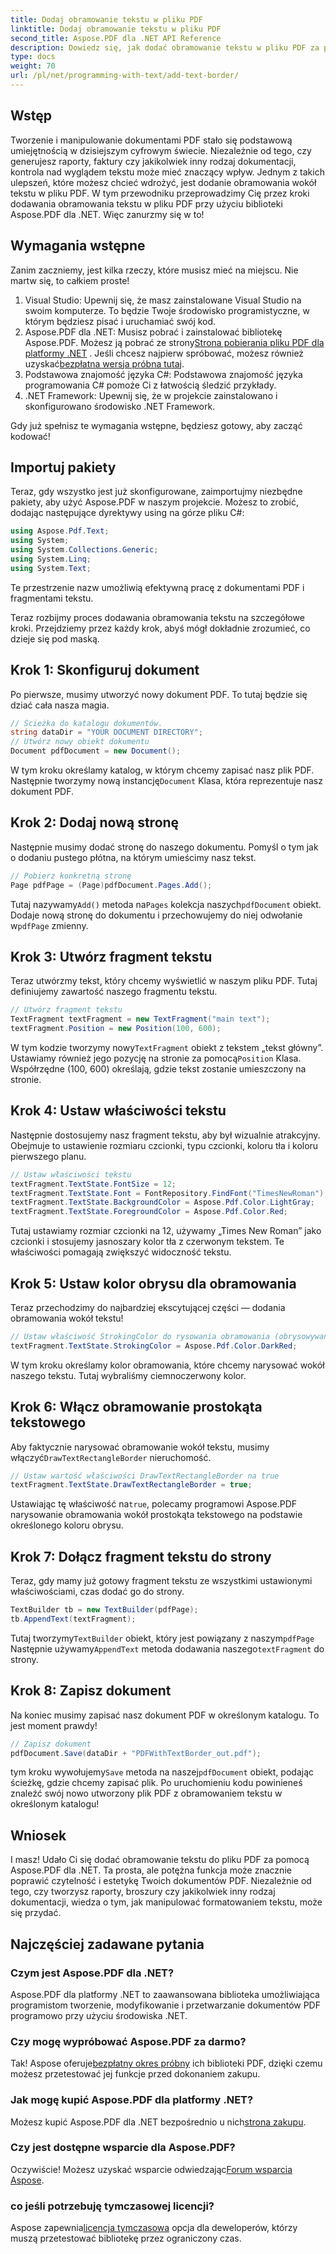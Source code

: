 ```yaml
---
title: Dodaj obramowanie tekstu w pliku PDF
linktitle: Dodaj obramowanie tekstu w pliku PDF
second_title: Aspose.PDF dla .NET API Reference
description: Dowiedz się, jak dodać obramowanie tekstu w pliku PDF za pomocą Aspose.PDF dla .NET dzięki temu przewodnikowi krok po kroku. Ulepsz swoje dokumenty PDF.
type: docs
weight: 70
url: /pl/net/programming-with-text/add-text-border/
---
```

## Wstęp

Tworzenie i manipulowanie dokumentami PDF stało się podstawową umiejętnością w dzisiejszym cyfrowym świecie. Niezależnie od tego, czy generujesz raporty, faktury czy jakikolwiek inny rodzaj dokumentacji, kontrola nad wyglądem tekstu może mieć znaczący wpływ. Jednym z takich ulepszeń, które możesz chcieć wdrożyć, jest dodanie obramowania wokół tekstu w pliku PDF. W tym przewodniku przeprowadzimy Cię przez kroki dodawania obramowania tekstu w pliku PDF przy użyciu biblioteki Aspose.PDF dla .NET. Więc zanurzmy się w to!

## Wymagania wstępne

Zanim zaczniemy, jest kilka rzeczy, które musisz mieć na miejscu. Nie martw się, to całkiem proste!

1. Visual Studio: Upewnij się, że masz zainstalowane Visual Studio na swoim komputerze. To będzie Twoje środowisko programistyczne, w którym będziesz pisać i uruchamiać swój kod.
2.  Aspose.PDF dla .NET: Musisz pobrać i zainstalować bibliotekę Aspose.PDF. Możesz ją pobrać ze strony[Strona pobierania pliku PDF dla platformy .NET](https://releases.aspose.com/pdf/net/) . Jeśli chcesz najpierw spróbować, możesz również uzyskać[bezpłatna wersja próbna tutaj](https://releases.aspose.com/).
3. Podstawowa znajomość języka C#: Podstawowa znajomość języka programowania C# pomoże Ci z łatwością śledzić przykłady.
4. .NET Framework: Upewnij się, że w projekcie zainstalowano i skonfigurowano środowisko .NET Framework.

Gdy już spełnisz te wymagania wstępne, będziesz gotowy, aby zacząć kodować!

## Importuj pakiety

Teraz, gdy wszystko jest już skonfigurowane, zaimportujmy niezbędne pakiety, aby użyć Aspose.PDF w naszym projekcie. Możesz to zrobić, dodając następujące dyrektywy using na górze pliku C#:

```csharp
using Aspose.Pdf.Text;
using System;
using System.Collections.Generic;
using System.Linq;
using System.Text;

```

Te przestrzenie nazw umożliwią efektywną pracę z dokumentami PDF i fragmentami tekstu. 

Teraz rozbijmy proces dodawania obramowania tekstu na szczegółowe kroki. Przejdziemy przez każdy krok, abyś mógł dokładnie zrozumieć, co dzieje się pod maską.

## Krok 1: Skonfiguruj dokument

Po pierwsze, musimy utworzyć nowy dokument PDF. To tutaj będzie się dziać cała nasza magia.

```csharp
// Ścieżka do katalogu dokumentów.
string dataDir = "YOUR DOCUMENT DIRECTORY";
// Utwórz nowy obiekt dokumentu
Document pdfDocument = new Document();
```

 W tym kroku określamy katalog, w którym chcemy zapisać nasz plik PDF. Następnie tworzymy nową instancję`Document` Klasa, która reprezentuje nasz dokument PDF.

## Krok 2: Dodaj nową stronę

Następnie musimy dodać stronę do naszego dokumentu. Pomyśl o tym jak o dodaniu pustego płótna, na którym umieścimy nasz tekst.

```csharp
// Pobierz konkretną stronę
Page pdfPage = (Page)pdfDocument.Pages.Add();
```

 Tutaj nazywamy`Add()` metoda na`Pages` kolekcja naszych`pdfDocument` obiekt. Dodaje nową stronę do dokumentu i przechowujemy do niej odwołanie w`pdfPage` zmienny.

## Krok 3: Utwórz fragment tekstu

Teraz utwórzmy tekst, który chcemy wyświetlić w naszym pliku PDF. Tutaj definiujemy zawartość naszego fragmentu tekstu.

```csharp
// Utwórz fragment tekstu
TextFragment textFragment = new TextFragment("main text");
textFragment.Position = new Position(100, 600);
```

 W tym kodzie tworzymy nowy`TextFragment` obiekt z tekstem „tekst główny”. Ustawiamy również jego pozycję na stronie za pomocą`Position` Klasa. Współrzędne (100, 600) określają, gdzie tekst zostanie umieszczony na stronie.

## Krok 4: Ustaw właściwości tekstu

Następnie dostosujemy nasz fragment tekstu, aby był wizualnie atrakcyjny. Obejmuje to ustawienie rozmiaru czcionki, typu czcionki, koloru tła i koloru pierwszego planu.

```csharp
// Ustaw właściwości tekstu
textFragment.TextState.FontSize = 12;
textFragment.TextState.Font = FontRepository.FindFont("TimesNewRoman");
textFragment.TextState.BackgroundColor = Aspose.Pdf.Color.LightGray;
textFragment.TextState.ForegroundColor = Aspose.Pdf.Color.Red;
```

Tutaj ustawiamy rozmiar czcionki na 12, używamy „Times New Roman” jako czcionki i stosujemy jasnoszary kolor tła z czerwonym tekstem. Te właściwości pomagają zwiększyć widoczność tekstu.

## Krok 5: Ustaw kolor obrysu dla obramowania

Teraz przechodzimy do najbardziej ekscytującej części — dodania obramowania wokół tekstu!

```csharp
// Ustaw właściwość StrokingColor do rysowania obramowania (obrysowywania) wokół prostokąta tekstowego
textFragment.TextState.StrokingColor = Aspose.Pdf.Color.DarkRed;
```

W tym kroku określamy kolor obramowania, które chcemy narysować wokół naszego tekstu. Tutaj wybraliśmy ciemnoczerwony kolor.

## Krok 6: Włącz obramowanie prostokąta tekstowego

 Aby faktycznie narysować obramowanie wokół tekstu, musimy włączyć`DrawTextRectangleBorder` nieruchomość.

```csharp
// Ustaw wartość właściwości DrawTextRectangleBorder na true
textFragment.TextState.DrawTextRectangleBorder = true;
```

 Ustawiając tę właściwość na`true`, polecamy programowi Aspose.PDF narysowanie obramowania wokół prostokąta tekstowego na podstawie określonego koloru obrysu.

## Krok 7: Dołącz fragment tekstu do strony

Teraz, gdy mamy już gotowy fragment tekstu ze wszystkimi ustawionymi właściwościami, czas dodać go do strony.

```csharp
TextBuilder tb = new TextBuilder(pdfPage);
tb.AppendText(textFragment);
```

 Tutaj tworzymy`TextBuilder` obiekt, który jest powiązany z naszym`pdfPage` Następnie używamy`AppendText` metoda dodawania naszego`textFragment` do strony. 

## Krok 8: Zapisz dokument

Na koniec musimy zapisać nasz dokument PDF w określonym katalogu. To jest moment prawdy!

```csharp
// Zapisz dokument
pdfDocument.Save(dataDir + "PDFWithTextBorder_out.pdf");
```

 tym kroku wywołujemy`Save` metoda na naszej`pdfDocument` obiekt, podając ścieżkę, gdzie chcemy zapisać plik. Po uruchomieniu kodu powinieneś znaleźć swój nowo utworzony plik PDF z obramowaniem tekstu w określonym katalogu!

## Wniosek

I masz! Udało Ci się dodać obramowanie tekstu do pliku PDF za pomocą Aspose.PDF dla .NET. Ta prosta, ale potężna funkcja może znacznie poprawić czytelność i estetykę Twoich dokumentów PDF. Niezależnie od tego, czy tworzysz raporty, broszury czy jakikolwiek inny rodzaj dokumentacji, wiedza o tym, jak manipulować formatowaniem tekstu, może się przydać.

## Najczęściej zadawane pytania

### Czym jest Aspose.PDF dla .NET?
Aspose.PDF dla platformy .NET to zaawansowana biblioteka umożliwiająca programistom tworzenie, modyfikowanie i przetwarzanie dokumentów PDF programowo przy użyciu środowiska .NET.

### Czy mogę wypróbować Aspose.PDF za darmo?
 Tak! Aspose oferuje[bezpłatny okres próbny](https://releases.aspose.com/) ich biblioteki PDF, dzięki czemu możesz przetestować jej funkcje przed dokonaniem zakupu.

### Jak mogę kupić Aspose.PDF dla platformy .NET?
 Możesz kupić Aspose.PDF dla .NET bezpośrednio u nich[strona zakupu](https://purchase.aspose.com/buy).

### Czy jest dostępne wsparcie dla Aspose.PDF?
 Oczywiście! Możesz uzyskać wsparcie odwiedzając[Forum wsparcia Aspose](https://forum.aspose.com/c/pdf/10).

### co jeśli potrzebuję tymczasowej licencji?
 Aspose zapewnia[licencja tymczasowa](https://purchase.aspose.com/temporary-license/) opcja dla deweloperów, którzy muszą przetestować bibliotekę przez ograniczony czas.